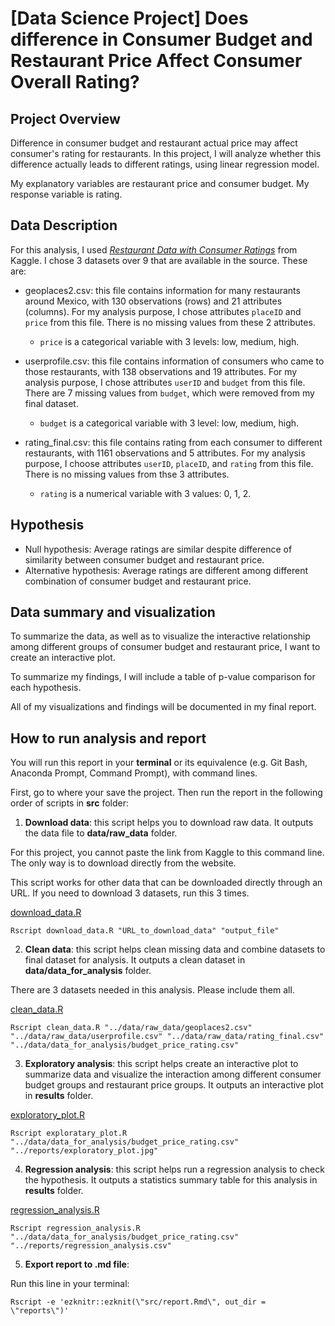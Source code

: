 # [Data Science Project] Does difference in Consumer Budget and Restaurant Price Affect Consumer Overall Rating?

## **Project Overview**
Difference in consumer budget and restaurant actual price may affect consumer's rating for restaurants. In this project, I will analyze whether this difference actually leads to different ratings, using linear regression model. 

My explanatory variables are restaurant price and consumer budget. My response variable is rating.

## **Data Description**
For this analysis, I used *[Restaurant Data with Consumer Ratings](https://www.kaggle.com/uciml/restaurant-data-with-consumer-ratings)* from Kaggle. I chose 3 datasets over 9 that are available in the source. These are:
- geoplaces2.csv: this file contains information for many restaurants around Mexico, with 130 observations (rows) and 21 attributes (columns). For my analysis purpose, I chose attributes `placeID` and `price` from this file. There is no missing values from these 2 attributes. 
  - `price` is a categorical variable with 3 levels: low, medium, high.

- userprofile.csv: this file contains information of consumers who came to those restaurants, with 138 observations and 19 attributes. For my analysis purpose, I chose attributes `userID` and `budget` from this file. There are 7 missing values from `budget`, which were removed from my final dataset.
  - `budget` is a categorical variable with 3 level: low, medium, high. 

- rating_final.csv: this file contains rating from each consumer to different restaurants, with 1161 observations and 5 attributes. For my analysis purpose, I choose attributes `userID`, `placeID`, and `rating` from this file. There is no missing values from thse 3 attributes. 
  - `rating` is a numerical variable with 3 values: 0, 1, 2.

## **Hypothesis**
- Null hypothesis: Average ratings are similar despite difference of similarity between consumer budget and restaurant price. 
- Alternative hypothesis: Average ratings are different among different combination of consumer budget and restaurant price. 

## **Data summary and visualization**
To summarize the data, as well as to visualize the interactive relationship among different groups of consumer budget and restaurant price, I want to create an interactive plot.  

To summarize my findings, I will include a table of p-value comparison for each hypothesis.

All of my visualizations and findings will be documented in my final report.

## **How to run analysis and report**

You will run this report in your **terminal** or its equivalence (e.g. Git Bash, Anaconda Prompt, Command Prompt), with command lines.  

First, go to where your save the project. Then run the report in the following order of scripts in **src** folder: 

1. **Download data**: this script helps you to download raw data. It outputs the data file to **data/raw_data** folder. 

For this project, you cannot paste the link from Kaggle to this command line. The only way is to download directly from the website.

This script works for other data that can be downloaded directly through an URL. If you need to download 3 datasets, run this 3 times.

[download_data.R](src/download_data.R)

```
Rscript download_data.R "URL_to_download_data" "output_file"
```

2. **Clean data**: this script helps clean missing data and combine datasets to final dataset for analysis. It outputs a clean dataset in **data/data_for_analysis** folder.

There are 3 datasets needed in this analysis. Please include them all.

[clean_data.R](src/clean_data.R)

```
Rscript clean_data.R "../data/raw_data/geoplaces2.csv" "../data/raw_data/userprofile.csv" "../data/raw_data/rating_final.csv" "../data/data_for_analysis/budget_price_rating.csv"
```

3. **Exploratory analysis**: this script helps create an interactive plot to summarize data and visualize the interaction among different consumer budget groups and restaurant price groups. It outputs an interactive plot in **results** folder.

[exploratory_plot.R](src/exploratory_plot.R)

```
Rscript exploratary_plot.R "../data/data_for_analysis/budget_price_rating.csv" "../reports/exploratory_plot.jpg"
```

4. **Regression analysis**: this script helps run a regression analysis to check the hypothesis. It outputs a statistics summary table for this analysis in **results** folder. 

[regression_analysis.R](src/regression_analysis.R)

```
Rscript regression_analysis.R "../data/data_for_analysis/budget_price_rating.csv" "../reports/regression_analysis.csv"
```

5. **Export report to .md file**: 

Run this line in your terminal:

```
Rscript -e 'ezknitr::ezknit(\"src/report.Rmd\", out_dir = \"reports\")'
```